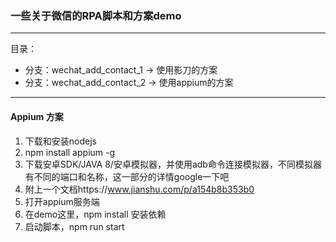 ### 一些关于微信的RPA脚本和方案demo

---
目录：
- 分支：wechat_add_contact_1 -> 使用影刀的方案
- 分支：wechat_add_contact_2 -> 使用appium的方案

---
#### Appium 方案
1. 下载和安装nodejs
2. npm install appium -g
3. 下载安卓SDK/JAVA 8/安卓模拟器，并使用adb命令连接模拟器，不同模拟器有不同的端口和名称，这一部分的详情google一下吧
4. 附上一个文档https://www.jianshu.com/p/a154b8b353b0
5. 打开appium服务端
6. 在demo这里，npm install 安装依赖
7. 启动脚本，npm run start
